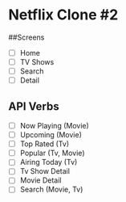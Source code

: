 # Netflix Clone #2


##Screens

- [ ] Home
- [ ] TV Shows
- [ ] Search
- [ ] Detail

## API Verbs
- [ ] Now Playing (Movie)
- [ ] Upcoming (Movie)
- [ ] Top Rated (Tv)
- [ ] Popular (Tv, Movie)
- [ ] Airing Today (Tv)
- [ ] Tv Show Detail
- [ ] Movie Detail
- [ ] Search (Movie, Tv)
